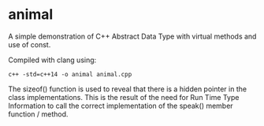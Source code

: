 # animal
A simple demonstration of C++ Abstract Data Type with virtual methods and use of const.

Compiled with clang using:

```c++ -std=c++14 -o animal animal.cpp```

The sizeof() function is used to reveal that there is a hidden pointer in the class implementations.
This is the result of the need for Run Time Type Information to call the correct implementation of
the speak() member function / method.
